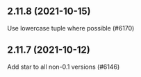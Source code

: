 ## 2.11.8 (2021-10-15)

Use lowercase tuple where possible (#6170)

## 2.11.7 (2021-10-12)

Add star to all non-0.1 versions (#6146)

